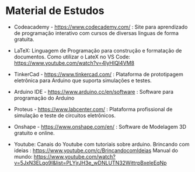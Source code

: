 # Material de Estudos

- Codeacademy - https://www.codecademy.com/ :
Site para aprendizado de programação interativo com cursos de diversas linguas de forma gratuita.

- LaTeX:
Linguagem de Programação para construção e formatação de documentos.
Como utilizar o LateX no VS Code: https://www.youtube.com/watch?v=4lyHIQl4VM8 

- TinkerCad - https://www.tinkercad.com/ :
Plataforma de prototipagem eletrônica para Arduino que suporta simulações e testes.

- Arduino IDE - https://www.arduino.cc/en/software :
Software para programação do Arduino

- Proteus - https://www.labcenter.com/ :
Plataforma profissional de simulação e teste de circuitos eletrônicos.

- Onshape - https://www.onshape.com/en/ :
Software de Modelagem 3D gratuito e online.

- Youtube:
Canais do Youtube com tutoriais sobre arduino.
Brincando com ideias : https://www.youtube.com/c/BrincandocomIdeias 
Manual do mundo: https://www.youtube.com/watch?v=5JxN3ELqo9I&list=PLYjrJH3e_wDNLUTN32WittrpBxeleEqNp 
